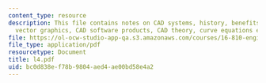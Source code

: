 ```yaml
---
content_type: resource
description: This file contains notes on CAD systems, history, benefits, CAD process,
  vector graphics, CAD software products, CAD theory, curve equations etc.
file: https://ol-ocw-studio-app-qa.s3.amazonaws.com/courses/16-810-engineering-design-and-rapid-prototyping-january-iap-2005/bc0d838ef78b9804aed4ae00bd58e4a2_l4.pdf
file_type: application/pdf
resourcetype: Document
title: l4.pdf
uid: bc0d838e-f78b-9804-aed4-ae00bd58e4a2
---
```

